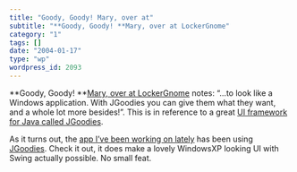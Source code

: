 ```yaml
---
title: "Goody, Goody! Mary, over at"
subtitle: "**Goody, Goody! **Mary, over at LockerGnome"
category: "1"
tags: []
date: "2004-01-17"
type: "wp"
wordpress_id: 2093
---
```

**Goody, Goody! **[Mary, over at LockerGnome](http://channels.lockergnome.com/news/archives/008603.phtml) notes: “…to look like a Windows application. With JGoodies you can give them what they want, and a whole lot more besides!”. This is in reference to a great [UI framework for Java called JGoodies](http://www.jgoodies.com). 

As it turns out, the [app I’ve been working on lately](http://www.blogbridge.com) has been using [JGoodies](http://www.jgoodies.com). Check it out, it does make a lovely WindowsXP looking UI with Swing actually possible. No small feat.